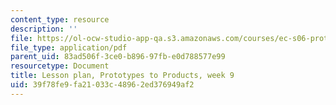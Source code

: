 ```yaml
---
content_type: resource
description: ''
file: https://ol-ocw-studio-app-qa.s3.amazonaws.com/courses/ec-s06-prototypes-to-products-fall-2005/39f78fe9fa21033c48962ed376949af2_MITEC_S06F05_lp9_1.pdf
file_type: application/pdf
parent_uid: 83ad506f-3ce0-b896-97fb-e0d788577e99
resourcetype: Document
title: Lesson plan, Prototypes to Products, week 9
uid: 39f78fe9-fa21-033c-4896-2ed376949af2
---
```

